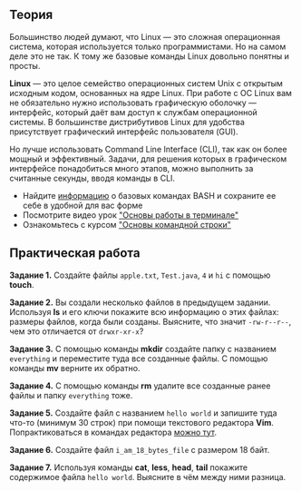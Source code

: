 ## Теория
Большинство людей думают, что Linux — это сложная операционная система, которая используется только программистами. Но на самом деле это не так. К тому же базовые команды Linux довольно понятны и просты. 

**Linux** — это целое семейство операционных систем Unix с открытым исходным кодом, основанных на ядре Linux. При работе с ОС Linux вам не обязательно нужно использовать графическую оболочку — интерфейс, который даёт вам доступ к службам операционной системы. В большинстве дистрибутивов Linux для удобства присутствует графический интерфейс пользователя (GUI). 

Но лучше использовать Command Line Interface (CLI), так как он более мощный и эффективный. Задачи, для решения которых в графическом интерфейсе понадобиться много этапов, можно выполнить за считанные секунды, вводя команды в CLI.

* Найдите  [информацию](https://linuxio.ru/basic-linux-commands-for-beginners/) о базовых командах BASH  и сохраните ее себе в удобной для вас форме 
* Посмотрите видео урок ["Основы работы в терминале"](https://www.youtube.com/watch?v=tBwLFOB1CkQ)
* Ознакомьтесь с курсом ["Основы командной строки"](https://ru.hexlet.io/courses/cli-basics)


## Практическая работа
**Задание 1.** Создайте файлы ```apple.txt```, ```Test.java```, ```4``` и ```hi``` с помощью **touch**.

**Задание 2.** Вы создали несколько файлов в предыдущем задании. Используя **ls** и его ключи покажите всю информацию о этих файлах: размеры файлов, когда были созданы. Выясните, что значит ```-rw-r--r--```, чем это отличается от ```drwxr-xr-x```?

**Задание 3.** С помощью команды **mkdir** создайте папку с названием ```everything``` и переместите туда все созданные файлы. С помощью команды **mv** верните их обратно.

**Задание 4.** С помощью команды **rm** удалите все созданные ранее файлы и папку ```everything``` тоже.

**Задание 5.** Создайте файл с названием ```hello world``` и запишите туда что-то (минимум 30 строк) при помощи текстового редактора **Vim**. Попрактиковаться в командах редактора [можно тут](https://www.openvim.com). 

**Задание 6.** Создайте файл ```i_am_18_bytes_file``` с размером 18 байт.

**Задание 7.** Используя команды **cat**, **less**, **head**, **tail** покажите содержимое файла ```hello world```. Выясните в чём между ними разница.
